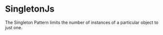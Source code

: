 # SingletonJs
 The Singleton Pattern limits the number of instances of a particular object to just one.
